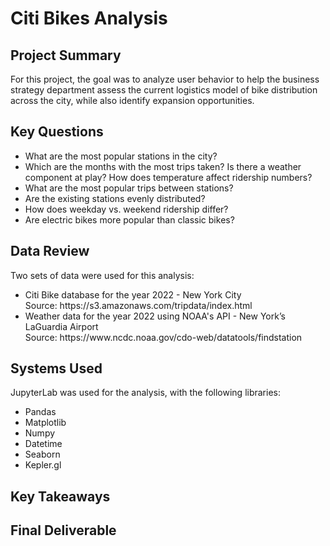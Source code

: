 # Citi Bikes Analysis

## Project Summary
For this project, the goal was to analyze user behavior to help the business strategy department assess the current logistics model of bike distribution across the city, while also identify expansion opportunities. 

## Key Questions
<ul>
    <li>What are the most popular stations in the city?</li>
    <li>Which are the months with the most trips taken? Is there a weather component at play? How does temperature affect ridership numbers?</li>
    <li>What are the most popular trips between stations?</li>
    <li>Are the existing stations evenly distributed?</li>
    <li>How does weekday vs. weekend ridership differ?</li>
    <li>Are electric bikes more popular than classic bikes? </li>
</ul>

## Data Review
Two sets of data were used for this analysis: 
<ul>
    <li>Citi Bike database for the year 2022 - New York City</li>
    Source: https://s3.amazonaws.com/tripdata/index.html 
    <li>Weather data for the year 2022 using NOAA's API - New York’s LaGuardia Airport</li>
    Source: https://www.ncdc.noaa.gov/cdo-web/datatools/findstation 
</ul>

## Systems Used
JupyterLab was used for the analysis, with the following libraries: 
<ul>
    <li>Pandas</li>
    <li>Matplotlib</li>
    <li>Numpy</li>
    <li>Datetime</li>
    <li>Seaborn</li>
    <li>Kepler.gl</li>
</ul>

## Key Takeaways


## Final Deliverable



